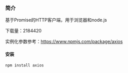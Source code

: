 ### 简介
基于Promise的HTTP客户端，用于浏览器和node.js

下载量：2184420

实例化参数参考：https://www.npmjs.com/package/axios

#### 安装
```bash
npm install axios
```

